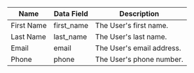| Name                      | Data Field                           | Description                                                                                                                                           |
|---------------------------|--------------------------------------|-------------------------------------------------------------------------------------------------------------------------------------------------------|
|First Name|first_name	|The User's first name.|
|Last Name|last_name	|The User's last name.|
|Email|email	|The User's email address.|
|Phone|phone	|The User's phone number.|
